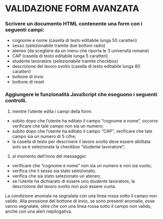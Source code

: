 # VALIDAZIONE FORM AVANZATA
### Scrivere un documento HTML contenente una form con i seguenti campi: 
* cognome e nome (casella di testo editabile lunga 50 caratteri) 
* sesso (selezionabile tramite due bottoni radio) 
* ateneo (da scegliere da un menu che riporta le 3 università romane) 
* CAP (casella di testo editabile lunga 5 caratteri) 
* studente lavoratore (selezionabile tramite checkbox) 
* descrizione del lavoro svolto (casella di testo editabile lunga 80 caratteri) 
* bottone di invio 
* bottone di reset 

### Aggiungere le funzionalità JavaScript che eseguono i seguenti controlli.
1. mentre l’utente edita i campi della form: 
  * subito dopo che l’utente ha editato il campo “cognome e nome”, occorre verificare che tale campo non sia un numero; 
  * subito dopo che l’utente ha editato il campo “CAP”, verificare che tale campo sia un numero di 5 cifre;
  * la casella di testo per descrivere il lavoro svolto deve essere abilitata solo se è selezionata la checkbox “studente lavoratore”;
2. al momento dell’invio del messaggio: 
  * verificare che “cognome e nome” non sia un numero e non sia vuoto; 
  * verifica che il sesso sia stato selezionato; 
  * verifica che sia stato selezionato un ateneo; 
  * se l’utente ha dichiarato di essere uno studente lavoratore, la descrizione del lavoro svolto non può essere vuota.

La condizione anomala va segnalata con una linea rossa sotto il campo non valido.
Alla pressione del bottone di invio, se sono presenti anomalie, esse vanno segnalate, oltre che con una linea rossa sotto il campo non valido, anche con una alert riepilogativa.
